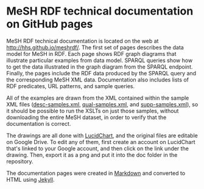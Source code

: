# MeSH RDF technical documentation on GitHub pages

MeSH RDF technical documentation is located on the web at http://hhs.github.io/meshrdf/. The first set of pages describes the data model for MeSH in RDF.  Each page shows RDF graph diagrams that illustrate particular examples from data model. SPARQL queries show how to get the data illustrated in the graph diagram from the SPARQL endpoint. Finally, the pages include the RDF data produced by the SPARQL query and the corresponding MeSH XML data. Documentation also includes lists of RDF predicates, URL patterns, and sample queries.

All of the examples are drawn from the XML contained within the sample XML files ([desc-samples.xml](https://github.com/HHS/meshrdf/blob/master/samples/desc-samples.xml), [qual-samples.xml](https://github.com/HHS/meshrdf/blob/master/samples/qual-samples.xml), and [supp-samples.xml](https://github.com/HHS/meshrdf/blob/master/samples/supp-samples.xml)), so it should be possible to run the XSLTs on just those samples, without downloading the entire MeSH dataset, in order to verify that the documentation is correct.

The drawings are all done with [LucidChart](https://www.lucidchart.com), and the original files are editable on Google Drive.  To edit any of them, first create an account on LucidChart that's linked to your Google account, and then click on the link under the drawing. Then, export it as a png and put it into the doc folder in the repository.

The documentation pages were created in [Markdown](http://daringfireball.net/projects/markdown/) and converted to HTML using [Jekyll](http://jekyllrb.com/). 
